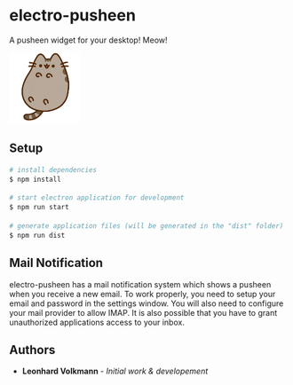 # electro-pusheen

A pusheen widget for your desktop! Meow!

[<img src="./src/assets/pusheens/default.gif" width="128"/>](./src/assets/pusheens/default.gif)

## Setup

```bash
# install dependencies
$ npm install

# start electron application for development
$ npm run start

# generate application files (will be generated in the "dist" folder)
$ npm run dist
```

## Mail Notification

electro-pusheen has a mail notification system which shows a pusheen when you receive a new email.
To work properly, you need to setup your email and password in the settings window.
You will also need to configure your mail provider to allow IMAP. It is also possible that you have to grant unauthorized applications access to your inbox.

## Authors

- **Leonhard Volkmann** - _Initial work & developement_
